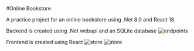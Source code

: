 #Online Bookstore

A practice project for an online bookstore using .Net 8.0 and React 18.

Backend is created using .Net webapi and an SQLite database
![endpoints](../images/endpoints.png)

Frontend is created using React
![store](../images/store.png)
![store](../images/cart.png)
